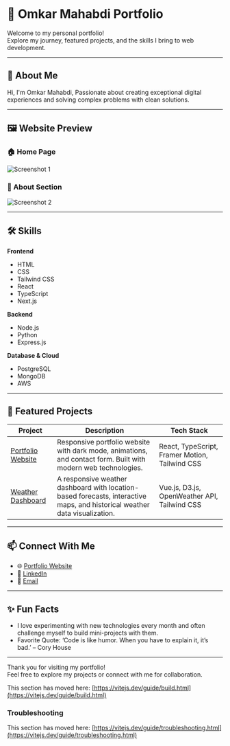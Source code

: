 # 🚀 Omkar Mahabdi Portfolio

Welcome to my personal portfolio!  
Explore my journey, featured projects, and the skills I bring to web development.

---

## 👋 About Me

Hi, I'm Omkar Mahabdi, Passionate about creating exceptional digital experiences and solving complex problems with clean solutions.

---

## 🖼️ Website Preview

### 🏠 Home Page
![Screenshot 1]((https://github.com/starboy1101/Weather-App/blob/main/public/Website-screenshot/Screenshot%202025-09-02%20154324.png))
### 👤 About Section
![Screenshot 2](public/Website-screenshot/Screenshot%2025-09-02%154348.png)

---

## 🛠️ Skills

**Frontend**
- HTML
- CSS
- Tailwind CSS
- React
- TypeScript
- Next.js

**Backend**
- Node.js
- Python
- Express.js

**Database & Cloud**
- PostgreSQL
- MongoDB
- AWS

---

## 🌟 Featured Projects

| Project                    | Description                        | Tech Stack    |
|----------------------------|------------------------------------|---------------|
| [Portfolio Website](https://omkar-mahabdi-portfolio.netlify.app/)         | Responsive portfolio website with dark mode, animations, and contact form. Built with modern web technologies.                  | React, TypeScript, Framer Motion, Tailwind CSS     |
| [Weather Dashboard](https://omkar-weatherapp.netlify.app/)         | A responsive weather dashboard with location-based forecasts, interactive maps, and historical weather data visualization.                  | Vue.js, D3.js, OpenWeather API, Tailwind CSS     |

---

## 📫 Connect With Me

- 🌐 [Portfolio Website](https://omkar-mahabdi-portfolio.netlify.app/)
- 💼 [LinkedIn](www.linkedin.com/in/omkar-mahabdi)
- 📧 [Email](omkarmahabdi007@gmail.com)

---

## ✨ Fun Facts

- I love experimenting with new technologies every month and often challenge myself to build mini-projects with them.
- Favorite Quote: ‘Code is like humor. When you have to explain it, it’s bad.’ – Cory House

---

Thank you for visiting my portfolio!  
Feel free to explore my projects or connect with me for collaboration.

This section has moved here: [https://vitejs.dev/guide/build.html](https://vitejs.dev/guide/build.html)

### Troubleshooting

This section has moved here: [https://vitejs.dev/guide/troubleshooting.html](https://vitejs.dev/guide/troubleshooting.html)
